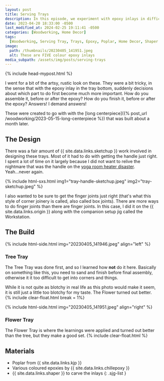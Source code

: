 ```yaml
---
layout: post
title: Serving Trays
description: In this episode, we experiment with epoxy inlays in difficult spaces.
date: 2023-04-20 18:33:00 -0500
last_modified_at: 2024-02-25 19:11:41 -0500
categories: [Woodworking, Home Decor]
tags:
  [Woodworking, Serving Tray, Trays, Epoxy, Poplar, Home Decor, Shaper Origin]
image:
  path: /thumbnails/20230405_141951.jpeg
  alt: These are FIVE colour epoxy inlays
media_subpath: /assets/img/posts/serving-trays
---
```

{% include head-mypost.html %}

I went for a bit of the artsy, rustic look on these. They were a bit tricky, in the sense that with the epoxy inlay in the tray bottom, suddenly decisions about which part to do first become much more important. How do you assemble it, before or after the epoxy? How do you finish it, before or after the epoxy? Answers! I demand answers!

These were created to go with with the [long centerpiece]({% post_url /woodworking/2023-05-15-long-centerpiece %}) that was built about a month later.

## The Design

There was a fair amount of {{ site.data.links.sketchup }} work involved in designing these trays. Most of it had to do with getting the handle just right. I spent a lot of time on it largely because I did not want to relive the nightmare that was the handle on the [yoga room heater disaster](/posts/yoga-room). Yeah...never again.

{% include html-sxs.html img1="tray-handle-sketchup.jpeg" img2="tray-sketchup.jpeg" %}

I also wanted to be sure to get the finger joints just right (that's what this style of corner joinery is called, also called box joints). There are more ways to do finger joints than there are finger joints. In this case, I did it on the {{ site.data.links.origin }} along with the companion setup jig called the Workstation.

## The Build

{% include html-side.html img="20230405_141946.jpeg" align="left" %}

### Tree Tray

The Tree Tray was done first, and so I learned how **not** do it here. Basically on something like this, you need to sand and finish before final assembly, otherwise it it too difficult to get into corners and things.

While it is not quite as blotchy in real life as this photo would make it seem, it is still just a little too blotchy for my taste. The Flower turned out better.
{% include clear-float.html break = 1%}

{% include html-side.html img="20230405_141951.jpeg" align="right" %}

### Flower Tray

The Flower Tray is where the learnings were applied and turned out better than the tree, but they make a good set.
{% include clear-float.html %}

## Materials

- Poplar from {{ site.data.links.kjp }}
- Various coloured epoxies by {{ site.data.links.chillepoxy }}
- {{ site.data.links.shaper }} to carve the inlays
{: .sjg-list }
